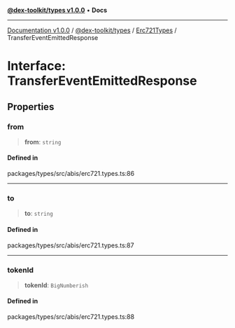 [**@dex-toolkit/types v1.0.0**](../../../README.md) • **Docs**

***

[Documentation v1.0.0](../../../../../packages.md) / [@dex-toolkit/types](../../../README.md) / [Erc721Types](../README.md) / TransferEventEmittedResponse

# Interface: TransferEventEmittedResponse

## Properties

### from

> **from**: `string`

#### Defined in

packages/types/src/abis/erc721.types.ts:86

***

### to

> **to**: `string`

#### Defined in

packages/types/src/abis/erc721.types.ts:87

***

### tokenId

> **tokenId**: `BigNumberish`

#### Defined in

packages/types/src/abis/erc721.types.ts:88
